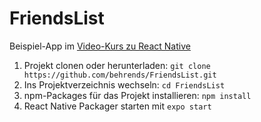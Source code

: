 # FriendsList

Beispiel-App im [Video-Kurs zu React Native](https://www.udemy.com/react-native-einstieg/)

1. Projekt clonen oder herunterladen: `git clone https://github.com/behrends/FriendsList.git`
1. Ins Projektverzeichnis wechseln: `cd FriendsList`
1. npm-Packages für das Projekt installieren: `npm install`
1. React Native Packager starten mit `expo start` 

